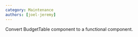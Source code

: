 ```yaml
---
category: Maintenance
authors: [joel-jeremy]
---
```


Convert BudgetTable component to a functional component.
